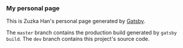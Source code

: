 ### My personal page 

This is Zuzka Han's personal page generated by [Gatsby]. 

The `master` branch contains the production build generated by `gatsby build`.
The `dev` branch contains this project's source code. 

[Gatsby]:https://www.gatsbyjs.org/
